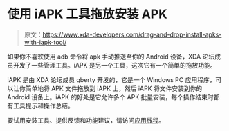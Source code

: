 # 使用 iAPK 工具拖放安装 APK

> 原文：<https://www.xda-developers.com/drag-and-drop-install-apks-with-iapk-tool/>

如果你不喜欢使用 adb 命令将 apk 手动推送至你的 Android 设备，XDA 论坛成员开发了一些管理工具。iAPK 是另一个工具，这次它有一个简单的拖放功能。

iAPK 是由 XDA 论坛成员 qberty 开发的，它是一个 Windows PC 应用程序，可以让你简单地将 APK 文件拖放到 iAPK 上，然后 iAPK 将文件安装到你的 Android 设备上。iAPK 的好处是它允许多个 APK 批量安装，每个操作结束时都有工具提示和操作总结。

要试用安装工具、提供反馈和功能建议，请访问[应用线程](http://forum.xda-developers.com/showthread.php?t=716806)。